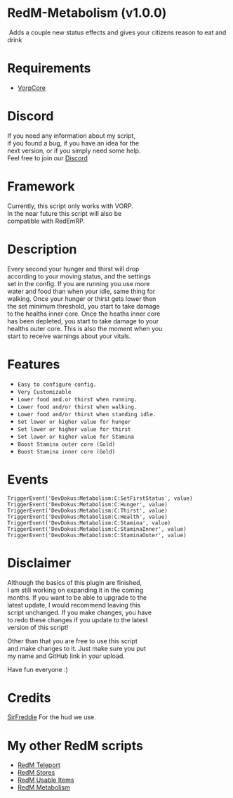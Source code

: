 # RedM-Metabolism (v1.0.0)
 Adds a couple new status effects and gives your citizens reason to eat and drink

# Requirements
- [VorpCore](https://github.com/VORPCORE/VORP-Core)

# Discord
If you need any information about my script,<br>
if you found a bug, if you have an idea for the <br>
next version, or if you simply need some help.<br>
Feel free to join our [Discord](http://discord.gg/2gdypBhsye)

# Framework
Currently, this script only works with VORP. <br>
In the near future this script will also be <br>
compatible with RedEmRP.

# Description
Every second your hunger and thirst will drop           <br>
according to your moving status, and the settings       <br>
set in the config. If you are running you use more      <br>
water and food than when your idle, same thing for      <br>
walking. Once your hunger or thirst gets lower then     <br>
the set minimum threshold, you start to take damage    <br>
to the healths inner core. Once the heaths inner core   <br>
has been depleted, you start to take damage to your     <br>
healths outer core. This is also the moment when you    <br>
start to receive warnings about your vitals.            

# Features
- `Easy to configure config.`
- `Very Customizable`
- `Lower food and.or thirst when running.`
- `Lower food and/or thirst when walking.`
- `Lower food and/or thirst when standing idle.`
- `Set lower or higher value for hunger`
- `Set lower or higher value for thirst`
- `Set lower or higher value for Stamina`
- `Boost Stamina outer core (Gold)`
- `Boost Stamina inner core (Gold)`

# Events
```
TriggerEvent('DevDokus:Metabolism:C:SetFirstStatus', value)
TriggerEvent('DevDokus:Metabolism:C:Hunger', value)
TriggerEvent('DevDokus:Metabolism:C:Thirst', value)
TriggerEvent('DevDokus:Metabolism:C:Health', value)
TriggerEvent('DevDokus:Metabolism:C:Stamina', value)
TriggerEvent('DevDokus:Metabolism:C:StaminaInner', value)
TriggerEvent('DevDokus:Metabolism:C:StaminaOuter', value)
```

# Disclaimer
Although the basics of this plugin are finished, <br>
I am still working on expanding it in the coming <br>
months. If you want to be able to upgrade to the <br>
latest update, I would recommend leaving this    <br>
script unchanged. If you make changes, you have  <br>
to redo these changes if you update to the latest <br>
version of this script!                          <br>

Other than that you are free to use this script  <br>
and make changes to it. Just make sure you put   <br>
my name and GitHub link in your upload.          <br>

Have fun everyone :)

# Credits
[SirFreddie](https://github.com/SirFreddie) For the hud we use.

# My other RedM scripts
- [RedM Teleport]( https://github.com/DevDokus/RedM-Teleport)
- [RedM Stores](https://github.com/DevDokus/Redm-Stores)
- [RedM Usable Items](https://github.com/DevDokus/RedM-UsableItems)
- [RedM Metabolism](https://github.com/DevDokus/RedM-Metabolism)
